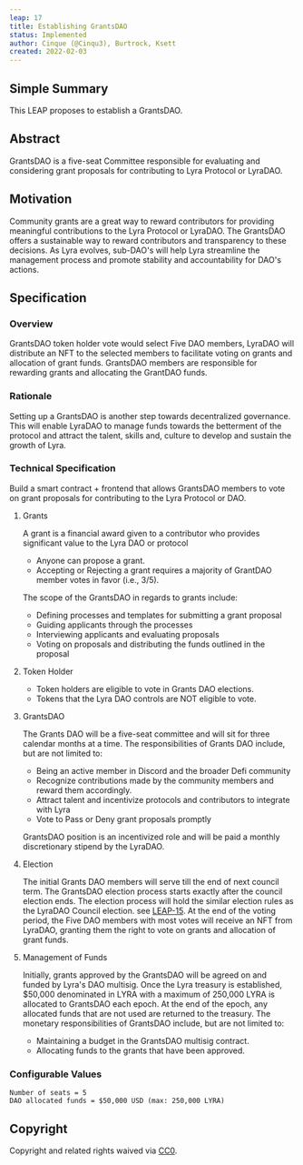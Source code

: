 ```yaml
---
leap: 17
title: Establishing GrantsDAO
status: Implemented
author: Cinque (@Cinqu3), Burtrock, Ksett
created: 2022-02-03
---
```


<!--You can leave these HTML comments in your merged LEAP and delete the visible duplicate text guides, they will not appear and may be helpful to refer to if you edit it again. This is the suggested template for new LEAPs. Note that a LEAP number will be assigned by an editor. When opening a pull request to submit your LEAP, please use an abbreviated title in the filename, `leap-draft_title_abbrev.md`. The title should be 44 characters or less.-->

## Simple Summary
<!--"If you can't explain it simply, you don't understand it well enough." Simply describe the outcome the proposed changes intend to achieve. This should be non-technical and accessible to a casual community member.-->
This LEAP proposes to establish a GrantsDAO.

## Abstract
<!--A short (~200 word) description of the proposed change, the abstract should clearly describe the proposed change. This is what *will* be done if the LEAP is implemented, not *why* it should be done or *how* it will be done. If the LEAP proposes deploying a new contract, write, "we propose to deploy a new contract that will do x".-->
GrantsDAO is a five-seat Committee responsible for evaluating and considering grant proposals for contributing to Lyra Protocol or LyraDAO.

##  Motivation
<!--This is the problem statement. This is the *why* of the LEAP. It should clearly explain *why* the current state of the protocol is inadequate. It is critical that you explain *why* the change is needed, if the LEAP proposes changing how something is calculated, you must address *why* the current calculation is inaccurate or wrong. This is not the place to describe how the LEAP will address the issue!-->
Community grants are a great way to reward contributors for providing meaningful contributions to the Lyra Protocol or LyraDAO. The GrantsDAO offers a sustainable way to reward contributors and transparency to these decisions. As Lyra evolves, sub-DAO's will help Lyra streamline the management process and promote stability and accountability for DAO's actions.

## Specification

<!--The specification should describe the syntax and semantics of any new feature, there are five sections
1. Overview
2. Rationale
3. Technical Specification
4. Test Cases
5. Configurable Values
-->

### Overview
<!--This is a high level overview of *how* the LEAP will solve the problem. The overview should clearly describe how the new feature will be implemented.-->
GrantsDAO token holder vote would select Five DAO members, LyraDAO will distribute an NFT to the selected members to facilitate voting on grants and allocation of grant funds. GrantsDAO members are responsible for rewarding grants and allocating the GrantDAO funds.

### Rationale
Setting up a GrantsDAO is another step towards decentralized governance. This will enable LyraDAO to manage funds towards the betterment of the protocol and attract the talent, skills and, culture to develop and sustain the growth of Lyra.

### Technical Specification

Build a smart contract + frontend that allows GrantsDAO members to vote on grant proposals for contributing to the Lyra Protocol or DAO.

1. Grants

   	A grant is a financial award given to a contributor who provides significant value to the Lyra DAO or protocol
	- Anyone can propose a grant.
	- Accepting or Rejecting a grant requires a majority of GrantDAO member votes in favor (i.e., 3/5).

	The scope of the GrantsDAO in regards to grants include:
	- Defining processes and templates for submitting a grant proposal
	- Guiding applicants through the processes
	- Interviewing applicants and evaluating proposals
	- Voting on proposals and distributing the funds outlined in the proposal

2. Token Holder

	 - Token holders are eligible to vote in Grants DAO elections.
	 - Tokens that the Lyra DAO controls are NOT eligible to vote.

3. GrantsDAO

	The Grants DAO will be a five-seat committee and will sit for three calendar months at a time. The responsibilities of Grants DAO include, but are not limited to:
	- Being an active member in Discord and the broader Defi community
	- Recognize contributions made by the community members and reward them accordingly.
	- Attract talent and incentivize protocols and contributors to integrate with Lyra
	- Vote to Pass or Deny grant proposals promptly

	GrantsDAO position is an incentivized role and will be paid a monthly discretionary stipend by the LyraDAO.

4. Election

	The initial Grants DAO members will serve till the end of next council term.
	The GrantsDAO election process starts exactly after the council election ends. The election process will hold the similar election rules as the LyraDAO Council election. see [LEAP-15](https://leaps.lyra.finance/leaps/leap-15/).
	At the end of the voting period, the Five DAO members with most votes will receive an NFT from LyraDAO, granting them the right to vote on grants and allocation of grant funds.

5. Management of Funds
	
	Initially, grants approved by the GrantsDAO will be agreed on and funded by Lyra's DAO multisig.
	Once the Lyra treasury is established, $50,000 denominated in LYRA with a maximum of 250,000 LYRA is allocated to GrantsDAO each epoch. At the end of the epoch, any allocated funds that are not used are returned to the treasury.
	The monetary responsibilities of GrantsDAO include, but are not limited to:
	- Maintaining a budget in the GrantsDAO multisig contract.
	- Allocating funds to the grants that have been approved.

### Configurable Values
<!--Please list all values configurable under this implementation.-->
	Number of seats = 5
	DAO allocated funds = $50,000 USD (max: 250,000 LYRA)

## Copyright
Copyright and related rights waived via [CC0](https://creativecommons.org/publicdomain/zero/1.0/).
